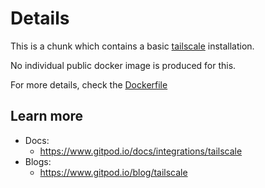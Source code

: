 # Details

This is a chunk which contains a basic [tailscale](https://tailscale.com/) installation.

No individual public docker image is produced for this.

For more details, check the [Dockerfile](./Dockerfile)

## Learn more

- Docs:
    - https://www.gitpod.io/docs/integrations/tailscale
- Blogs:
    - https://www.gitpod.io/blog/tailscale
